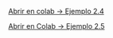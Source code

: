 [Abrir en colab -> Ejemplo 2.4](https://colab.research.google.com/github/sntamaria/Actividad-2.1-An-lisis-de-observaciones-influyentes/blob/main/Mar%C3%ADa_de_los_%C3%81ngeles_Mart%C3%ADn_de_la_Cruz_Copia_de_Ejemplo_2_4_Observaciones_influyentes.ipynb)

[Abrir en Colab -> Ejemplo 2.5](https://colab.research.google.com/github/sntamaria/Actividad-2.1-An-lisis-de-observaciones-influyentes/blob/main/María_de_los_Ángeles_Martín_de_la_Cruz_Ejemplo_2_5_Escalamiento_de_datos.ipynb)
